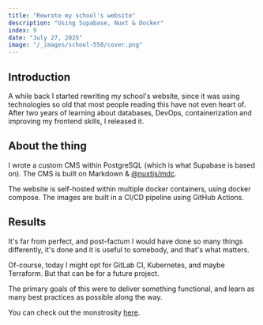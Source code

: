 ```yaml
---
title: "Rewrote my school's website"
description: "Using Supabase, Nuxt & Docker"
index: 9
date: "July 27, 2025"
image: "/_images/school-550/cover.png"
---
```


## Introduction

A while back I started rewriting my school's website, since it was using technologies so old that most people reading this have not even heart of.
After two years of learning about databases, DevOps, containerization and improving my frontend skills, I released it.

## About the thing

I wrote a custom CMS within PostgreSQL (which is what Supabase is based on). The CMS is built on Markdown & [@nuxtjs/mdc](https://github.com/nuxt-modules/mdc).

The website is self-hosted within multiple docker containers, using docker compose. The images are built in a CI/CD pipeline using GitHub Actions.

## Results

It's far from perfect, and post-factum I would have done so many things differently, it's done and it is useful to somebody, and that's what matters.

Of-course, today I might opt for GitLab CI, Kubernetes, and maybe Terraform. But that can be for a future project.

The primary goals of this were to deliver something functional, and learn as many best practices as possible along the way.

You can check out the monstrosity [here](https://portal.ort.spb.ru).

